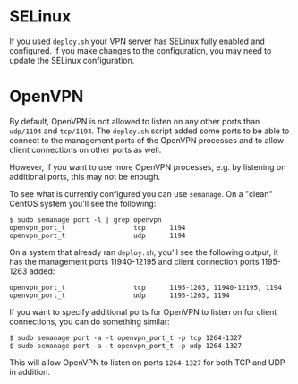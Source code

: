 # SELinux

If you used `deploy.sh` your VPN server has SELinux fully enabled and 
configured. If you make changes to the configuration, you may need to update
the SELinux configuration.

# OpenVPN 

By default, OpenVPN is not allowed to listen on any other ports than `udp/1194` 
and `tcp/1194`. The `deploy.sh` script added some ports to be able to connect
to the management ports of the OpenVPN processes and to allow client 
connections on other ports as well.

However, if you want to use more OpenVPN processes, e.g. by listening on 
additional ports, this may not be enough.

To see what is currently configured you can use `semanage`. On a "clean" 
CentOS system you'll see the following:

    $ sudo semanage port -l | grep openvpn
    openvpn_port_t                 tcp      1194
    openvpn_port_t                 udp      1194

On a system that already ran `deploy.sh`, you'll see the following output, it
has the management ports 11940-12195 and client connection ports 1195-1263 
added:

    openvpn_port_t                 tcp      1195-1263, 11940-12195, 1194
    openvpn_port_t                 udp      1195-1263, 1194

If you want to specify additional ports for OpenVPN to listen on for client 
connections, you can do something similar:

    $ sudo semanage port -a -t openvpn_port_t -p tcp 1264-1327
    $ sudo semanage port -a -t openvpn_port_t -p udp 1264-1327

This will allow OpenVPN to listen on ports `1264-1327` for both TCP and UDP in
addition.
